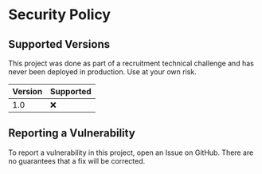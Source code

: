 # Security Policy

## Supported Versions

This project was done as part of a recruitment technical challenge and has
never been deployed in production.  Use at your own risk.

| Version | Supported          |
| ------- | ------------------ |
| 1.0     | :x: |

## Reporting a Vulnerability

To report a vulnerability in this project, open an Issue on GitHub.  There
are no guarantees that a fix will be corrected.
